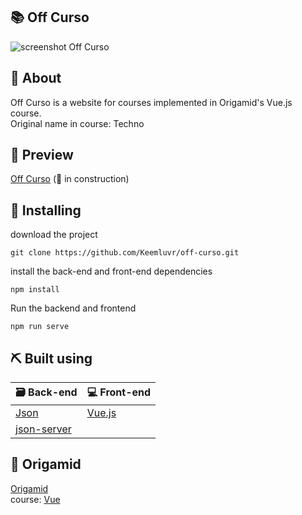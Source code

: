 ## :books: Off Curso
![screenshot Off Curso](https://i.imgur.com/IA5V1LQ.png)

## 📝 About <a name = "about"></a>

Off Curso is a website for courses implemented in Origamid's Vue.js course.  
Original name in course: Techno

## :link: Preview
[Off Curso](#) (:construction: in construction)

## 🏁 Installing <a name = "getting_started"></a>

download the project
```
git clone https://github.com/Keemluvr/off-curso.git
```

install the back-end and front-end dependencies
```
npm install
```

Run the backend and frontend
```
npm run serve
```

## ⛏️ Built using <a name = "built_using"></a>

🗃 Back-end                                                   | 💻 Front-end                               
--------------------------------------------------------------| -------------------------------------- 
[Json](https://www.json.org/json-pt.html)                     | [Vue.js](https://vuejs.org)     
[json-server](https://www.npmjs.com/package/json-server)      |                                        
                                                               
   

## :wolf: Origamid  
[Origamid](https://www.origamid.com)  
course: [Vue](https://www.origamid.com/curso/vue-js-completo/)

